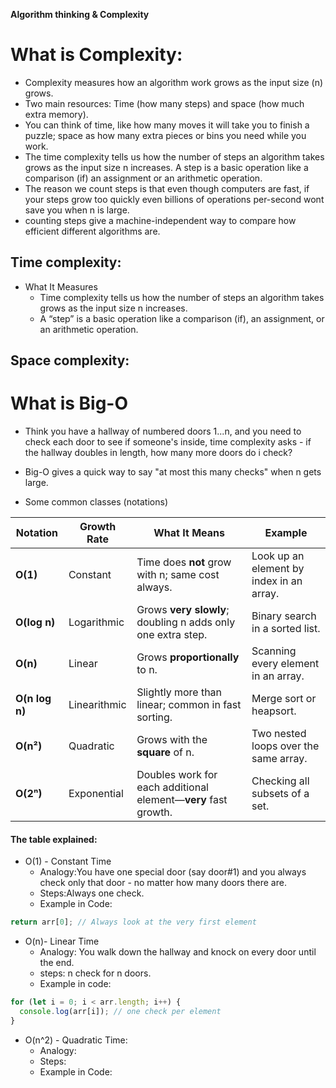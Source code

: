 **Algorithm thinking & Complexity**

# What is Complexity:

- Complexity measures how an algorithm work grows as the input size (n) grows.
- Two main resources: Time (how many steps) and space (how much extra memory).
- You can think of time, like how many moves it will take you to finish a puzzle; space as how many extra pieces or bins you need while you work.
- The time complexity tells us how the number of steps an algorithm takes grows as the input size n increases. A step is a basic operation like a comparison (if) an assignment or an arithmetic operation.
- The reason we count steps is that even though computers are fast, if your steps grow too quickly even billions of operations per-second wont save you when n is large.
- counting steps give a machine-independent way to compare how efficient different algorithms are.

## Time complexity:

- What It Measures
  - Time complexity tells us how the number of steps an algorithm takes grows as the input size n increases.
  - A “step” is a basic operation like a comparison (if), an assignment, or an arithmetic operation.

## Space complexity:

# What is Big-O

- Think you have a hallway of numbered doors 1...n, and you need to check each door to see if someone's inside, time complexity asks - if the hallway doubles in length, how many more doors do i check?
- Big-O gives a quick way to say "at most this many checks" when n gets large.

- Some common classes (notations)

| Notation       | Growth Rate  | What It Means                                                  | Example                                  |
| -------------- | ------------ | -------------------------------------------------------------- | ---------------------------------------- |
| **O(1)**       | Constant     | Time does **not** grow with n; same cost always.               | Look up an element by index in an array. |
| **O(log n)**   | Logarithmic  | Grows **very slowly**; doubling n adds only one extra step.    | Binary search in a sorted list.          |
| **O(n)**       | Linear       | Grows **proportionally** to n.                                 | Scanning every element in an array.      |
| **O(n log n)** | Linearithmic | Slightly more than linear; common in fast sorting.             | Merge sort or heapsort.                  |
| **O(n²)**      | Quadratic    | Grows with the **square** of n.                                | Two nested loops over the same array.    |
| **O(2ⁿ)**      | Exponential  | Doubles work for each additional element—**very** fast growth. | Checking all subsets of a set.           |

#### The table explained:

- O(1) - Constant Time
  - Analogy:You have one special door (say door#1) and you always check only that door - no matter how many doors there are.
  - Steps:Always one check.
  - Example in Code:

```js
return arr[0]; // Always look at the very first element
```

- O(n)- Linear Time
  - Analogy: You walk down the hallway and knock on every door until the end.
  - steps: n check for n doors.
  - Example in code:

```js
for (let i = 0; i < arr.length; i++) {
  console.log(arr[i]); // one check per element
}
```

- O(n^2) - Quadratic Time:
  - Analogy:
  - Steps:
  - Example in Code:

